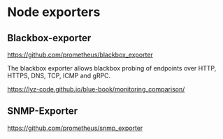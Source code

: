 
# Node exporters

## Blackbox-exporter

https://github.com/prometheus/blackbox_exporter

The blackbox exporter allows blackbox probing of endpoints over HTTP, HTTPS, DNS, TCP, ICMP and gRPC.

https://lyz-code.github.io/blue-book/monitoring_comparison/

## SNMP-Exporter

https://github.com/prometheus/snmp_exporter